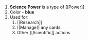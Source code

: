1. **Science Power** is a type of [[Power]]
2. Color - **blue**
3. Used for:
	1. [[Research]]
	2. [[Manage]] any cards
	3. Other [[Scientific]] actions
